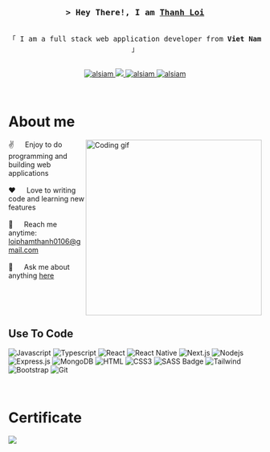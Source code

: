 <!--
<h2 align="center">
  Welcome to Al Siam World!
  <img src="https://media.giphy.com/media/hvRJCLFzcasrR4ia7z/giphy.gif" width="28">
</h2>
-->

<!--
<p align="center">
  <a href="https://github.com/alsiam"><img src="https://readme-typing-svg.herokuapp.com/?lines=Self%20Taught%20Programmer;Front%20End%20Developer;1.5%2B%20years%20of%20coding%20experience;Always%20learning%20new%20things&center=true&width=380&height=45"></a>
</p>

 -->

<!-- Intro  -->
<h3 align="center">
        <samp>&gt; Hey There!, I am
                <b><a target="_blank" href="https://alsiam.com">Thanh Loi</a></b>
        </samp>
</h3>


<p align="center"> 
  <samp>
    <br>
    「 I am a full stack web application developer from <b>Viet Nam</b> 」
    <br>
    <br>
  </samp>
</p>

<p align="center">
<!--  <a href="https://alsiam.com" target="blank">
  <img src="https://img.shields.io/badge/Website-DC143C?style=for-the-badge&logo=medium&logoColor=white" alt="alsiam" />
 </a> -->
 <a href="https://linkedin.com/in/al-siam" target="_blank">
  <img src="https://img.shields.io/badge/LinkedIn-0077B5?style=for-the-badge&logo=linkedin&logoColor=white" alt="alsiam"/>
 </a>
 <a href="https://twitter.com/2949khum" target="_blank">
  <img src="https://img.shields.io/badge/Twitter-1DA1F2?style=for-the-badge&logo=twitter&logoColor=white" />
 </a>
 <a href="https://www.instagram.com/loipham339/" target="_blank">
  <img src="https://img.shields.io/badge/Instagram-fe4164?style=for-the-badge&logo=instagram&logoColor=white" alt="alsiam" />
 </a> 
 <a href="https://www.facebook.com/ADMINdif98" target="_blank">
  <img src="https://img.shields.io/badge/Facebook-20BEFF?&style=for-the-badge&logo=facebook&logoColor=white" alt="alsiam"  />
  </a> 
</p>
<br />

<!-- About Section -->
 # About me
 
<p>
 <img align="right" width="350" src="/assets/programmer.gif" alt="Coding gif" />
  
 ✌️ &emsp; Enjoy to do programming and building web applications  <br/><br/>
 ❤️ &emsp; Love to writing code and learning new features<br/><br/>
 📧 &emsp; Reach me anytime: loiphamthanh0106@gmail.com<br/><br/>
 💬 &emsp; Ask me about anything [here](https://www.facebook.com/ADMINdif98)

</p>

<br/>
<br/>
<br/>

## Use To Code

![Javascript](https://img.shields.io/badge/Javascript-F0DB4F?style=for-the-badge&labelColor=black&logo=javascript&logoColor=F0DB4F)
![Typescript](https://img.shields.io/badge/Typescript-007acc?style=for-the-badge&labelColor=black&logo=typescript&logoColor=007acc)
![React](https://img.shields.io/badge/-React-61DBFB?style=for-the-badge&labelColor=black&logo=react&logoColor=61DBFB)
![React Native](https://img.shields.io/badge/React_Native-20232A?style=for-the-badge&logo=react&logoColor=61DAFB)
![Next.js](https://img.shields.io/badge/next.js-000000?style=for-the-badge&logo=nextdotjs&logoColor=white)
![Nodejs](https://img.shields.io/badge/Nodejs-3C873A?style=for-the-badge&labelColor=black&logo=node.js&logoColor=3C873A)
![Express.js](https://img.shields.io/badge/Express.js-000000?style=for-the-badge&logo=express&logoColor=white)
![MongoDB](https://img.shields.io/badge/MongoDB-4EA94B?style=for-the-badge&logo=mongodb&logoColor=white)
![HTML](https://img.shields.io/badge/HTML5-E34F26?style=for-the-badge&logo=html5&logoColor=white)
![CSS3](https://img.shields.io/badge/CSS3-1572B6?style=for-the-badge&logo=css3&logoColor=white)
![SASS Badge](https://img.shields.io/badge/Sass-CC6699?style=for-the-badge&logo=sass&logoColor=white)
![Tailwind](https://img.shields.io/badge/Tailwind_CSS-092749?style=for-the-badge&logo=tailwindcss&logoColor=06B6D4&labelColor=000000)
![Bootstrap](https://img.shields.io/badge/Bootstrap-563D7C?style=for-the-badge&logo=bootstrap&logoColor=white)
![Git](https://img.shields.io/badge/Git-F05032?style=for-the-badge&logo=git&logoColor=white)

<br/>

<h1>Certificate</h1>

<img src="https://scontent.xx.fbcdn.net/v/t1.15752-9/436163635_964301461730898_3600551256425966538_n.png?stp=dst-png_p206x206&_nc_cat=108&ccb=1-7&_nc_sid=5f2048&_nc_ohc=v6D3aCs05wUAb7xhbhN&_nc_ad=z-m&_nc_cid=0&_nc_ht=scontent.xx&oh=03_Q7cD1QHepj04M_Gy59j3LlPeVBRjyzDvNbIYCrbuaEU5ymicgA&oe=6648B5F8">

